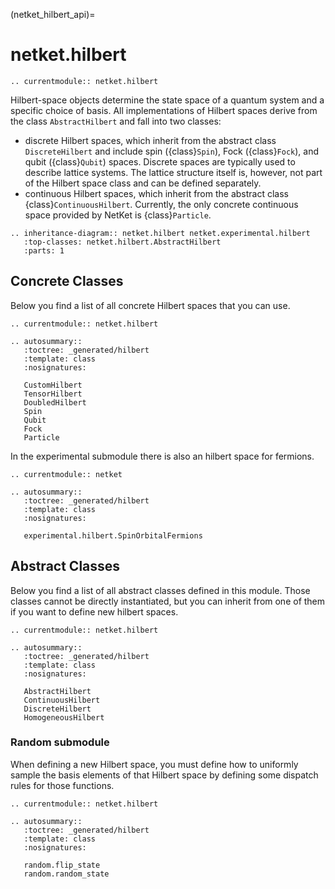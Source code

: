 (netket_hilbert_api)=
# netket.hilbert

```{eval-rst}
.. currentmodule:: netket.hilbert

```

Hilbert-space objects determine the state space of a quantum system and a specific choice of basis. 
All implementations of Hilbert spaces derive from the class `AbstractHilbert` and fall into two classes:
 - discrete Hilbert spaces, which inherit from the abstract class `DiscreteHilbert` and include spin ({class}`Spin`), Fock ({class}`Fock`), and qubit ({class}`Qubit`) spaces. Discrete spaces are typically used to describe lattice systems. 
 The lattice structure itself is, however, not part of the Hilbert space class and can be defined separately.
 - continuous Hilbert spaces, which inherit from the abstract class {class}`ContinuousHilbert`. 
 Currently, the only concrete continuous space provided by NetKet is {class}`Particle`.


```{eval-rst}
.. inheritance-diagram:: netket.hilbert netket.experimental.hilbert
   :top-classes: netket.hilbert.AbstractHilbert
   :parts: 1

```

## Concrete Classes

Below you find a list of all concrete Hilbert spaces that you can use.

```{eval-rst}
.. currentmodule:: netket.hilbert

.. autosummary::
   :toctree: _generated/hilbert
   :template: class
   :nosignatures:

   CustomHilbert
   TensorHilbert
   DoubledHilbert
   Spin
   Qubit
   Fock
   Particle
```

In the experimental submodule there is also an hilbert space for fermions.

```{eval-rst}
.. currentmodule:: netket

.. autosummary::
   :toctree: _generated/hilbert
   :template: class
   :nosignatures:

   experimental.hilbert.SpinOrbitalFermions
```

## Abstract Classes

Below you find a list of all abstract classes defined in this module. 
Those classes cannot be directly instantiated, but you can inherit from one of them if you want to define new hilbert spaces.

```{eval-rst}
.. currentmodule:: netket.hilbert

.. autosummary::
   :toctree: _generated/hilbert
   :template: class
   :nosignatures:

   AbstractHilbert
   ContinuousHilbert
   DiscreteHilbert
   HomogeneousHilbert

```

### Random submodule

When defining a new Hilbert space, you must define how to uniformly sample the basis elements of that Hilbert space by defining some dispatch rules for those functions.

```{eval-rst}
.. currentmodule:: netket.hilbert

.. autosummary::
   :toctree: _generated/hilbert
   :template: class
   :nosignatures:

   random.flip_state
   random.random_state
```

